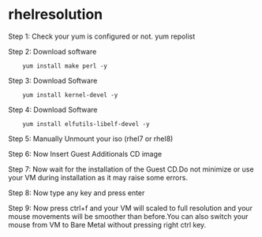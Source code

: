 # rhelresolution

Step 1: Check your yum is configured or not.
        yum repolist
        
Step 2: Download software
        
        yum install make perl -y

Step 3: Download Software

        yum install kernel-devel -y

Step 4: Download Software
      
        yum install elfutils-libelf-devel -y

Step 5: Manually Unmount your iso (rhel7 or rhel8)

Step 6: Now Insert Guest Additionals CD image

Step 7: Now wait for the installation of the Guest CD.Do not minimize or use your VM during installation as it may raise some errors.

Step 8: Now type any key and press enter

Step 9: Now press ctrl+f and your VM will scaled to full resolution and your mouse movements will be smoother than before.You can also switch your mouse from VM to Bare Metal without pressing right ctrl key.
